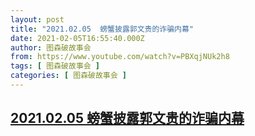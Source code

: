 ```yaml
---
layout: post
title: "2021.02.05  螃蟹披露郭文贵的诈骗内幕"
date: 2021-02-05T16:55:40.000Z
author: 图森破故事会
from: https://www.youtube.com/watch?v=PBXqjNUk2h8
tags: [ 图森破故事会 ]
categories: [ 图森破故事会 ]
---
```

<!--1612544140000-->
[2021.02.05  螃蟹披露郭文贵的诈骗内幕](https://www.youtube.com/watch?v=PBXqjNUk2h8)
------

<div>

</div>
